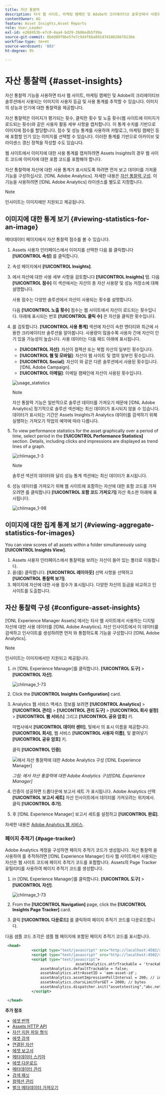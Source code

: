 ```yaml
---
title: 자산 통찰력
description: 타사 웹 사이트, 마케팅 캠페인 및 Adobe의 크리에이티브 솔루션에서 사용되는 이미지의 사용자 등급 및 사용 통계를 추적합니다.
contentOwner: AG
feature: Asset Insights,Asset Reports
role: User,Leader
exl-id: e268453b-e7c0-4aa4-bd29-2686edb5f99a
source-git-commit: 8bdd89f0be5fe7c9d4f6ba891d7d108286f823bb
workflow-type: tm+mt
source-wordcount: '883'
ht-degree: 9%

---
```


# 자산 통찰력 {#asset-insights}

자산 통찰력 기능을 사용하면 타사 웹 사이트, 마케팅 캠페인 및 Adobe의 크리에이티브 솔루션에서 사용되는 이미지의 사용자 등급 및 사용 통계를 추적할 수 있습니다. 이미지의 성능과 인기에 대한 통찰력을 제공합니다.

자산 통찰력은 이미지가 평가되는 횟수, 클릭한 횟수 및 노출 횟수(웹 사이트에 이미지가 로드되는 횟수)와 같은 사용자 활동 세부 사항을 캡처합니다. 이 통계 수치를 기반으로 이미지에 점수를 할당합니다. 점수 및 성능 통계를 사용하여 카탈로그, 마케팅 캠페인 등에 포함할 인기 있는 이미지를 선택할 수 있습니다. 이러한 통계를 기반으로 아카이브 및 라이센스 갱신 정책을 작성할 수도 있습니다.

웹 사이트에서 이미지에 대한 사용 통계를 캡처하려면 Assets Insights의 경우 웹 사이트 코드에 이미지에 대한 포함 코드를 포함해야 합니다.

자산 통찰력에 자산에 대한 사용 통계가 표시되도록 하려면 먼저 보고 데이터를 가져올 기능을 구성하십시오. [!DNL Adobe Analytics]. 자세한 내용은 [자산 통찰력 구성](#configure-asset-insights). 이 기능을 사용하려면 [!DNL Adobe Analytics] 라이센스를 별도로 지정합니다.

>[!NOTE]
>
>인사이트는 이미지에만 지원되고 제공됩니다.

## 이미지에 대한 통계 보기 {#viewing-statistics-for-an-image}

메타데이터 페이지에서 자산 통찰력 점수를 볼 수 있습니다.

1. Assets 사용자 인터페이스에서 이미지를 선택한 다음 를 클릭합니다 **[!UICONTROL 속성]** 를 클릭합니다.
1. 속성 페이지에서 **[!UICONTROL Insights]**.
1. 에서 자산에 대한 사용 세부 사항을 검토합니다 **[!UICONTROL Insights]** 탭. 다음 **[!UICONTROL 점수]** 이 섹션에서는 자산의 총 자산 사용량 및 성능 저장소에 대해 설명합니다.

   사용 점수는 다양한 솔루션에서 자산이 사용되는 횟수를 설명합니다.

   다음 **[!UICONTROL 노출 횟수]** 점수는 웹 사이트에서 자산이 로드되는 횟수입니다. 아래에 표시되는 번호 **[!UICONTROL 클릭 수]** 은 자산을 클릭한 횟수입니다.

1. 를 검토합니다. **[!UICONTROL 사용 통계]** 섹션에 자산이 속한 엔티티와 최근에 사용한 크리에이티브 솔루션을 알아봅니다. 사용량이 많을수록 사용자 간에 자산이 인기 있을 가능성이 높습니다. 사용 데이터는 다음 헤드 아래에 표시됩니다.

   * **[!UICONTROL 자산]**: 자산이 컬렉션 또는 복합 자산의 일부인 횟수입니다.
   * **[!UICONTROL 웹 및 모바일]**: 자산이 웹 사이트 및 앱의 일부인 횟수입니다.
   * **[!UICONTROL Social]**: 자산이 와 같은 다른 솔루션에서 사용된 횟수입니다. [!DNL Adobe Campaign].
   * **[!UICONTROL 이메일]**: 이메일 캠페인에 자산이 사용된 횟수입니다.

   ![usage_statistics](assets/usage_statistics.png)

   >[!NOTE]
   >
   >자산 통찰력 기능은 일반적으로 솔루션 데이터를 가져오기 때문에 [!DNL Adobe Analytics] 정기적으로 솔루션 섹션에는 최신 데이터가 표시되지 않을 수 있습니다. 데이터가 표시되는 기간은 Assets Insights가 Analytics 데이터를 검색하기 위해 실행하는 가져오기 작업의 예약에 따라 다릅니다.

1. To view performance statistics for the asset graphically over a period of time, select period in the **[!UICONTROL Performance Statistics]** section. Details, including clicks and impressions are displayed as trend lines of a graph.

   ![chlimage_1-3](assets/chlimage_1-3.jpeg)

   >[!NOTE]
   >
   >솔루션 섹션의 데이터와 달리 성능 통계 섹션에는 최신 데이터가 표시됩니다.

1. 성능 데이터를 가져오기 위해 웹 사이트에 포함하는 자산에 대한 포함 코드를 가져오려면 를 클릭합니다 **[!UICONTROL 포함 코드 가져오기]** 자산 축소판 아래에 표시됩니다. <!-- For more information on how to include your Embed code in third-party web pages, see [Using Page Tracker and Embed code in web pages](/help/assets/use-page-tracker.md). -->

   ![chlimage_1-98](assets/chlimage_1-98.png)

## 이미지에 대한 집계 통계 보기 {#viewing-aggregate-statistics-for-images}

You can view scores of all assets within a folder simultaneously using **[!UICONTROL Insights View]**.

1. Assets 사용자 인터페이스에서 통찰력을 보려는 자산이 들어 있는 폴더로 이동합니다.
1. 을(를) 클릭합니다. **[!UICONTROL 레이아웃]** 선택 사항을 선택하고 **[!UICONTROL 통찰력 보기]**.
1. 페이지에 자산에 대한 사용 점수가 표시됩니다. 다양한 자산의 등급을 비교하고 인사이트를 도출합니다.

<!-- TBD: Commenting as Web Console is not available. Document the appropriate OSGi config method if available in CS.

## Schedule background job {#scheduling-background-job}

Assets Insights fetches usage data for assets from Adobe Analytics report suites in a periodic manner. By default, Assets Insights runs a background job every 24 hours at 2 AM to the fetch data. However, you can modify both the frequency and the time by configuring the **[!UICONTROL Adobe CQ DAM Asset Performance Report Sync Job]** service from the web console.

1. Click the [!DNL Experience Manager] logo, and go to **[!UICONTROL Tools]** > **[!UICONTROL Operations]** > **[!UICONTROL Web Console]**.
1. Open the **[!UICONTROL Adobe CQ DAM Asset Performance Report Sync Job]** service configuration.

   ![chlimage_1-99](assets/chlimage_1-99.png)

1. Specify the desired scheduler frequency and the start time for the job in the property scheduler expression. Save the changes.
-->

## 자산 통찰력 구성 {#configure-asset-insights}

[!DNL Experience Manager Assets] 에서는 타사 웹 사이트에서 사용하는 디지털 자산에 대한 사용 데이터를 [!DNL Adobe Analytics]. 자산 인사이트에서 이 데이터를 검색하고 인사이트를 생성하려면 먼저 와 통합하도록 기능을 구성합니다 [!DNL Adobe Analytics].

>[!NOTE]
>
>인사이트는 이미지에서만 지원되고 제공됩니다.

1. in [!DNL Experience Manager]를 클릭합니다. **[!UICONTROL 도구]** > **[!UICONTROL 자산]**.

   ![chlimage_1-73](assets/chlimage_1-73.png)

1. Click the **[!UICONTROL Insights Configuration]** card.

1. Analytics 웹 서비스 액세스 정보를 보려면 **[!UICONTROL Analytics]** > **[!UICONTROL 관리]** > **[!UICONTROL 관리 도구]** > **[!UICONTROL 회사 설정]** > **[!UICONTROL 웹 서비스]** 그리고 **[!UICONTROL 공유 암호]** 키.

   마법사에서 **[!UICONTROL 데이터 센터]**, 및에서 의 표시 이름을 제공합니다. **[!UICONTROL 회사]**, 웹 서비스 **[!UICONTROL 사용자 이름]**, 및 붙여넣기 **[!UICONTROL 공유 암호]** 키.

   클릭 **[!UICONTROL 인증]**.

   ![에서 자산 통찰력에 대한 Adobe Analytics 구성 [!DNL Experience Manager]](assets/analytics-insight-config.png)

   *그림: 에서 자산 통찰력에 대한 Adobe Analytics 구성[!DNL Experience Manager]*

1. 인증이 성공하면 드롭다운에 보고서 세트 가 표시됩니다. Adobe Analytics 선택 **[!UICONTROL 보고서 세트]** 자산 인사이트에서 데이터를 가져오려는 위치에서. 클릭 **[!UICONTROL 추가]**.

1. 후 [!DNL Experience Manager] 보고서 세트를 설정하고 **[!UICONTROL 완료]**.

자세한 내용은 [Adobe Analytics 웹 서비스](https://experienceleague.adobe.com/docs/analytics/admin/company-settings/web-services-admin.html#api-access-information).

### 페이지 추적기 {#page-tracker}

Adobe Analytics 계정을 구성하면 페이지 추적기 코드가 생성됩니다. 자산 통찰력 을 사용하여 를 추적하려면 [!DNL Experience Manager] 타사 웹 사이트에서 사용되는 자산은 웹 사이트 코드에 페이지 추적기 코드를 포함합니다. Assets의 Page Tracker 유틸리티를 사용하여 페이지 추적기 코드를 생성합니다. <!--  For more information on how to include your Page Tracker code in third-party web pages, see [Using Page Tracker and Embed code in web pages](/help/assets/use-page-tracker.md). -->

1. in [!DNL Experience Manager]를 클릭합니다. **[!UICONTROL 도구]** > **[!UICONTROL 자산]**.

   ![chlimage_1-73](assets/chlimage_1-73.png)

1. From the **[!UICONTROL Navigation]** page, click the **[!UICONTROL Insights Page Tracker]** card.
1. 클릭 **[!UICONTROL 다운로드]** 를 클릭하여 페이지 추적기 코드를 다운로드합니다.

<!--
Add page tracker code, CQDOC-18045, 30/07/2021
-->
다음 샘플 코드 조각은 샘플 웹 페이지에 포함된 페이지 추적기 코드를 표시합니다.

```xml
 <head>
            <script type="text/javascript" src="http://localhost:4502/xxxx/etc.clientlibs/dam/clientlibs/sitecatalyst/appmeasurement.js"></script>
            <script type="text/javascript" src="http://localhost:4502/xxxx/etc.clientlibs/dam/clientlibs/foundation/assetinsights/pagetracker.js"></script>
            <script type="text/javascript">
                                assetAnalytics.attrTrackable = 'trackable';
                assetAnalytics.defaultTrackable = false;
                assetAnalytics.attrAssetID = 'aem-asset-id';
                assetAnalytics.assetImpressionPollInterval = 200; // interval in millis
                assetAnalytics.charsLimitForGET = 2000; // bytes
                assetAnalytics.dispatcher.init("assetstesting","abc.net","bee","list1","eVar3","event8","event7");
            </script>

 </head>
```



<!--

## Using demo package for Assets Insights {#using-demo-package-for-asset-insights}

Using the demo package, you can enable Adobe Assets Insights to capture data from and generate insights for a sample web page.

1. Configure Assets Insights using the instructions in [Configure Assets Insights](#configure-asset-insights).
1. Download the sample [!DNL Experience Manager Assets] package from below and install the package from CRXDE package manager.

   [Get File](assets/insightsdemo.zip)

1. Download the ZIP file containing the sample web page from below and extract on your local file system.

   [Get File](assets/demosite.zip)

1. Click the web page to open it in the web browser.

   >[!CAUTION]
   >
   >Web Page is configured to load asset from the localhost server . In case your server is running somewhere else change server address from localhost to server address in the HTML content of the web page.

   >[!NOTE]
   >
   >The external web page can be in [!DNL Experience Manager] itself.

-->

**추가 참조**

* [에셋 번역](translate-assets.md)
* [Assets HTTP API](mac-api-assets.md)
* [자산 지원 파일 형식](file-format-support.md)
* [에셋 검색](search-assets.md)
* [연결된 자산](use-assets-across-connected-assets-instances.md)
* [에셋 보고서](asset-reports.md)
* [메타데이터 스키마](metadata-schemas.md)
* [에셋 다운로드](download-assets-from-aem.md)
* [메타데이터 관리](manage-metadata.md)
* [검색 패싯](search-facets.md)
* [컬렉션 관리](manage-collections.md)
* [벌크 메타데이터 가져오기](metadata-import-export.md)
